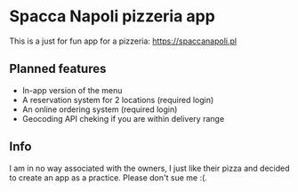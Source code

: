 # Spacca Napoli pizzeria app

This is a just for fun app for a pizzeria: https://spaccanapoli.pl

## Planned features

- In-app version of the menu
- A reservation system for 2 locations (required login)
- An online ordering system (required login)
- Geocoding API cheking if you are within delivery range

## Info

I am in no way associated with the owners, I just like their pizza and decided to create an app as a practice. Please don't sue me :(.
